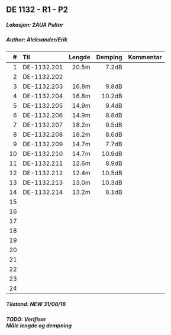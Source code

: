 ## DE 1132 - R1 - P2
##### Lokasjon: 2AUA Pultar
##### Author: Aleksander/Erik

|  #  |        Til      |Lengde|Demping|Kommentar|
|----:|:----------------|-----:|------:|:--------|
|    1|DE-1132.201      | 20.5m|  7.2dB|         |
|    2|DE-1132.202      |      |       |         |
|    3|DE-1132.203      | 16.8m|  9.8dB|         |
|    4|DE-1132.204      | 16.8m| 10.2dB|         |
|    5|DE-1132.205      | 14.9m|  9.4dB|         |
|    6|DE-1132.206      | 14.9m|  8.8dB|         |
|    7|DE-1132.207      | 18.2m|  9.5dB|         |
|    8|DE-1132.208      | 18.2m|  8.6dB|         |
|    9|DE-1132.209      | 14.7m|  7.7dB|         |
|   10|DE-1132.210      | 14.7m| 10.9dB|         |
|   11|DE-1132.211      | 12.6m|  8.9dB|         |
|   12|DE-1132.212      | 12.4m| 10.5dB|         |
|   13|DE-1132.213      | 13.0m| 10.3dB|         |
|   14|DE-1132.214      | 13.2m|  8.1dB|         |
|   15|                 |      |       |         |
|   16|                 |      |       |         |
|   17|                 |      |       |         |
|   18|                 |      |       |         |
|   19|                 |      |       |         |
|   20|                 |      |       |         |
|   21|                 |      |       |         |
|   22|                 |      |       |         |
|   23|                 |      |       |         |
|   24|                 |      |       |         |

##### Tilstand: NEW 31/08/18
##### TODO: Verifiser<br/>Måle lengde og dempning
